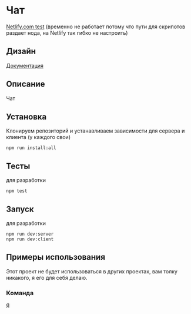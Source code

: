# Чат

[Netlify.com test](https://vigorous-johnson-531ca1.netlify.app/) (временно не работает потому что пути для скрипотов раздает нода, на Netlify так гибко не настроить)

## Дизайн

[Документация](./ui)

## Описание

Чат

## Установка

Клонируем репозиторий и устанавливаем зависимости
для сервера и клиента (у каждого свои)

```
npm run install:all
```

## Тесты

для разработки

```
npm test
```

## Запуск

для разработки

```
npm run dev:server
npm run dev:client
```

## **Примеры использования**

Этот проект не будет использоваться в других проектах, вам толку никакого, я его для себя делаю.

### **Команда**

Я
